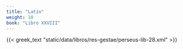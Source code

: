 ```yaml
---
title: "Latín"
weight: 10
book: "Libro XXVIII"
---
```

{{< greek_text "static/data/libros/res-gestae/perseus-lib-28.xml" >}}
